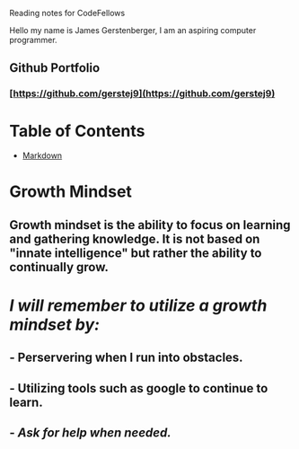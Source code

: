 Reading notes for CodeFellows


Hello my name is James Gerstenberger, I am an aspiring computer programmer.

## Github Portfolio
### [https://github.com/gerstej9](https://github.com/gerstej9)


# **Table of Contents**
* [Markdown](markdown.md)

# Growth Mindset

## Growth mindset is the ability to focus on learning and gathering knowledge. It is not based on "innate intelligence" but rather the ability to continually grow.

# *I will remember to utilize a growth mindset by:*

## - __Perservering when I run into obstacles.__
## - Utilizing tools such as google to continue to learn.
## - ***Ask for help when needed.***


